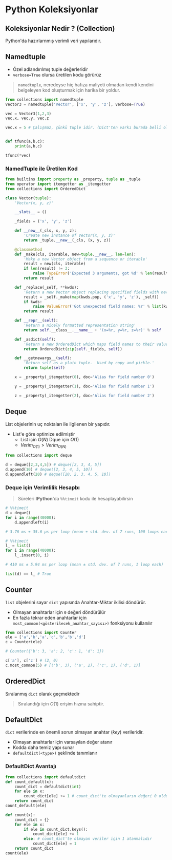 # Python Koleksiyonlar <!-- omit in toc -->

## Koleksiyonlar Nedir ? (Collection)

Python'da hazırlarnmış verimli veri yapılarıdır.

## Namedtuple

- Özel adlandırılmış tuple değerleridir
- `verbose=True` olursa üretilen kodu görürüz

> `namedtuple`, neredeyse hiç hafıza maliyeti olmadan kendi kendini belgeleyen kod oluşturmak için harika bir yoldur.

```python
from collections import namedtuple
Vector3 = namedtuple('Vector', ['x', 'y', 'z'], verbose=True)

vec = Vector3(1,2,3)
vec.x, vec.y, vec.z

vec.x = 5 # Çalışmaz, çünkü tuple idir. (Dict'ten varkı burada belli olur)


def tfunc(a,b,c):
    print(a,b,c)

tfunc(*vec)
```

### NamedTuple ile Üretilen Kod

```python
from builtins import property as _property, tuple as _tuple
from operator import itemgetter as _itemgetter
from collections import OrderedDict

class Vector(tuple):
    'Vector(x, y, z)'

    __slots__ = ()

    _fields = ('x', 'y', 'z')

    def __new__(_cls, x, y, z):
        'Create new instance of Vector(x, y, z)'
        return _tuple.__new__(_cls, (x, y, z))

    @classmethod
    def _make(cls, iterable, new=tuple.__new__, len=len):
        'Make a new Vector object from a sequence or iterable'
        result = new(cls, iterable)
        if len(result) != 3:
            raise TypeError('Expected 3 arguments, got %d' % len(result))
        return result

    def _replace(_self, **kwds):
        'Return a new Vector object replacing specified fields with new values'
        result = _self._make(map(kwds.pop, ('x', 'y', 'z'), _self))
        if kwds:
            raise ValueError('Got unexpected field names: %r' % list(kwds))
        return result

    def __repr__(self):
        'Return a nicely formatted representation string'
        return self.__class__.__name__ + '(x=%r, y=%r, z=%r)' % self

    def _asdict(self):
        'Return a new OrderedDict which maps field names to their values.'
        return OrderedDict(zip(self._fields, self))

    def __getnewargs__(self):
        'Return self as a plain tuple.  Used by copy and pickle.'
        return tuple(self)

    x = _property(_itemgetter(0), doc='Alias for field number 0')

    y = _property(_itemgetter(1), doc='Alias for field number 1')

    z = _property(_itemgetter(2), doc='Alias for field number 2')

```

## Deque

List objelerinin uç noktaları ile ilgilenen bir yapıdır.

- List'e göre optimize edilmiştir
  - List için $O(N)$ Dque için $O(1)$
  - ${Verim}_{O(1)} > {Verim}_{O(N)}$

```python
from collections import deque

d = deque([2,3,4,5]) # deque([2, 3, 4, 5])
d.append(10) # deque([2, 3, 4, 5, 10])
d.appendleft(20) # deque([20, 2, 3, 4, 5, 10])
```

### Deque için Verimlilik Hesapbı

> Süreleri **IPython**'da `%%timeit` kodu ile hesaplayabilirsin

```python
# %%timeit
d = deque()
for i in range(40000):
    d.appendleft(i)

# 3.76 ms ± 35.6 µs per loop (mean ± std. dev. of 7 runs, 100 loops each)
```

```python
# %%timeit
l_ = list()
for i in range(40000):
    l_.insert(0, i)

# 410 ms ± 5.94 ms per loop (mean ± std. dev. of 7 runs, 1 loop each)
```

```python
list(d) == l_ # True
```

## Counter

`list` objelerini sayar `dict` yapısında Anahtar-Miktar ikilisi döndürür.

- Olmayan anahtarlar için `0` değeri döndürülür
- En fazla tekrar eden anahtarlar için `most_common(<gösterilecek_anahtar_sayısı>)` fonksiyonu kullanılır

```python
from collections import Counter
ele = ['a','b','a','c','b','b','d']
c = Counter(ele)

# Counter({'b': 3, 'a': 2, 'c': 1, 'd': 1})

c['a'], c['z'] # (2, 0)
c.most_common(5) # [('b', 3), ('a', 2), ('c', 1), ('d', 1)]
```

## OrderedDict

Sıralanmış `dict` olarak geçmektedir

> Sıralandığı için $O(1)$ erişim hızına sahiptir.

## DefaultDict

`dict` verilerinde en önemli sorun olmayan anahtar (_key_) verileridir.

- Olmayan anahtarlar için varsayılan değer atanır
- Kodda daha temiz yapı sunar
- `defaultdict(<type>)` şeklinde tanımlanır

### DefaultDict Avantajı

```python
from collections import defaultdict
def count_default(x):
    count_dict = defaultdict(int)
    for ele in x:
        count_dict[ele] += 1 # count_dict'te olmayanların değeri 0 olduğundan 1 arttırılabilir
    return count_dict
count_default(ele)
```

```python
def count(x):
    count_dict = {}
    for ele in x:
        if ele in count_dict.keys():
            count_dict[ele] += 1
        else: # count_dict'te olmayan veriler için 1 atanmalıdır
            count_dict[ele] = 1
    return count_dict
count(ele)
```
